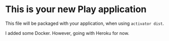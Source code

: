 This is your new Play application
=================================

This file will be packaged with your application, when using `activator dist`.

I added some Docker. However, going with Heroku for now.